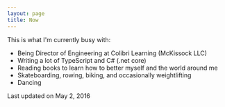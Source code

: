 ```yaml
---
layout: page
title: Now
---
```


This is what I'm currently busy with:

* Being Director of Engineering at Colibri Learning (McKissock LLC)
* Writing a lot of TypeScript and C# (.net core)
* Reading books to learn how to better myself and the world around me
* Skateboarding, rowing, biking, and occasionally weightlifting
* Dancing

Last updated on May 2, 2016
